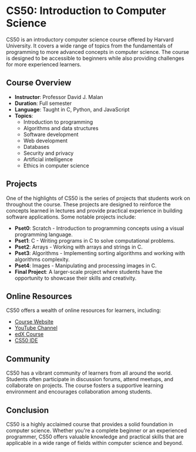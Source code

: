 # CS50: Introduction to Computer Science

CS50 is an introductory computer science course offered by Harvard University. It covers a wide range of topics from the fundamentals of programming to more advanced concepts in computer science. The course is designed to be accessible to beginners while also providing challenges for more experienced learners.

## Course Overview

- **Instructor**: Professor David J. Malan
- **Duration**: Full semester
- **Language**: Taught in C, Python, and JavaScript
- **Topics**:
  - Introduction to programming
  - Algorithms and data structures
  - Software development
  - Web development
  - Databases
  - Security and privacy
  - Artificial intelligence
  - Ethics in computer science

## Projects

One of the highlights of CS50 is the series of projects that students work on throughout the course. These projects are designed to reinforce the concepts learned in lectures and provide practical experience in building software applications. Some notable projects include:

- **Pset0**: Scratch - Introduction to programming concepts using a visual programming language.
- **Pset1**: C - Writing programs in C to solve computational problems.
- **Pset2**: Arrays - Working with arrays and strings in C.
- **Pset3**: Algorithms - Implementing sorting algorithms and working with algorithms complexity.
- **Pset4**: Images - Manipulating and processing images in C.
- **Final Project**: A larger-scale project where students have the opportunity to showcase their skills and creativity.

## Online Resources

CS50 offers a wealth of online resources for learners, including:

- [Course Website](https://cs50.harvard.edu/)
- [YouTube Channel](https://www.youtube.com/user/cs50tv)
- [edX Course](https://www.edx.org/professional-certificate/harvardx-computer-science-for-web-programming)
- [CS50 IDE](https://ide.cs50.io/)

## Community

CS50 has a vibrant community of learners from all around the world. Students often participate in discussion forums, attend meetups, and collaborate on projects. The course fosters a supportive learning environment and encourages collaboration among students.

## Conclusion

CS50 is a highly acclaimed course that provides a solid foundation in computer science. Whether you're a complete beginner or an experienced programmer, CS50 offers valuable knowledge and practical skills that are applicable in a wide range of fields within computer science and beyond.
